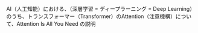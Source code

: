 AI（人工知能）における、（深層学習 = ディープラーニング = Deep Learning）のうち、トランスフォーマー（Transformer）のAttention（注意機構）について、Attention Is All You Need の説明

